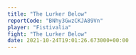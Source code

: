 ```yaml
---
title: "The Lurker Below"
reportCode: "BNhy3GwzCKJA89Vn"
player: "Fistivalia"
fight: "The Lurker Below"
date: 2021-10-24T19:01:26.673000+00:00
---
```

